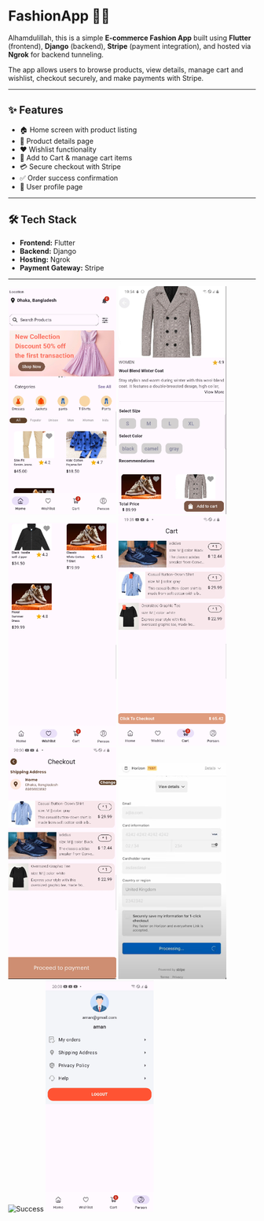 # FashionApp 👗🛒  

Alhamdulillah, this is a simple **E-commerce Fashion App** built using **Flutter** (frontend), **Django** (backend), **Stripe** (payment integration), and hosted via **Ngrok** for backend tunneling.  

The app allows users to browse products, view details, manage cart and wishlist, checkout securely, and make payments with Stripe.  

---

## ✨ Features  
- 🏠 Home screen with product listing  
- 👕 Product details page  
- ❤️ Wishlist functionality  
- 🛒 Add to Cart & manage cart items  
- 💳 Secure checkout with Stripe  
- ✅ Order success confirmation  
- 👤 User profile page  

---

## 🛠️ Tech Stack  
- **Frontend:** Flutter  
- **Backend:** Django  
- **Hosting:** Ngrok  
- **Payment Gateway:** Stripe  

---

<img src="./assets/images/home.png" alt="Home" width="220">
<img src="./assets/images/product_details.png" alt="Product Details" width="220">
<img src="./assets/images/wishlist.png" alt="Wishlist" width="220">
<img src="./assets/images/cart.png" alt="Cart" width="220">

<img src="./assets/images/checkout2.png" alt="Checkout" width="220">
<img src="./assets/images/stripe.png" alt="Stripe" width="220">
<img src="./assets/images/success.png" alt="Success" width="220">
<img src="./assets/images/profile.png" alt="Profile" width="220">